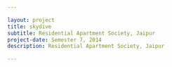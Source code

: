```yaml
---

layout: project
title: skydive
subtitle: Residential Apartment Society, Jaipur
project-date: Semester 7, 2014
description: Residential Apartment Society, Jaipur

---
```

